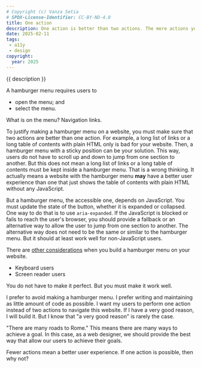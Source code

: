 ```yaml
---
# Copyright (c) Vanza Setia
# SPDX-License-Identifier: CC-BY-ND-4.0
title: One action
description: One action is better than two actions. The more actions your users are required to do, the more code you need to write too—think about that.
date: 2025-02-11
tags:
 - a11y
 - design
copyright:
  year: 2025
---
```


{{ description }}

A hamburger menu requires users to

- open the menu; and
- select the menu.

What is on the menu? Navigation links.

To justify making a hamburger menu on a website, you must make sure that two actions are better than one action. For example, a long list of links or a long table of contents with plain HTML only is bad for your website. Then, a hamburger menu with a sticky position can be your solution. This way, users do not have to scroll up and down to jump from one section to another. But this does not mean a long list of links or a long table of contents must be kept inside a hamburger menu. That is a wrong thinking. It actually means a website with the hamburger menu **may** have a better user experience than one that just shows the table of contents with plain HTML without any JavaScript.

But a hamburger menu, the accessible one, depends on JavaScript. You must update the state of the button, whether it is expanded or collapsed. One way to do that is to use `aria-expanded`. If the JavaScript is blocked or fails to reach the user's browser, you should provide a fallback or an alternative way to allow the user to jump from one section to another. The alternative way does not need to be the same or similar to the hamburger menu. But it should at least work well for non-JavaScript users.

There are [other considerations](https://btxx.org/posts/hamburgers/) when you build a hamburger menu on your website.

- Keyboard users
- Screen reader users

You do not have to make it perfect. But you must make it work well.

I prefer to avoid making a hamburger menu. I prefer writing and maintaining as little amount of code as possible. I want my users to perform one action instead of two actions to navigate this website. If I have a very good reason, I will build it. But I know that "a very good reason" is rarely the case.

"There are many roads to Rome." This means there are many ways to achieve a goal. In this case, as a web designer, we should provide the best way that allow our users to achieve their goals.

Fewer actions mean a better user experience. If one action is possible, then why not?
